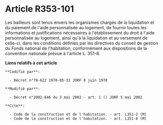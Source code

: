 # Article R353-101

Les bailleurs sont tenus envers les organismes chargés de la liquidation et du paiement de l'aide personnalisée au logement,
de fournir toutes les informations et justifications nécessaires à l'établissement du droit à l'aide personnalisée au
logement, ainsi qu'à la liquidation et au versement de celle-ci, dans les conditions définies par les directives du conseil
de gestion du Fonds national de l'habitation, conformément aux dispositions de la convention nationale prévue à l'article L.
351-8.

**Liens relatifs à cet article**

	**Codifié par**:

	  - Décret n°78-622 1978-05-31 JORF 8 juin 1978

	**Modifié par**:

	  - Décret n°2002-846 du 3 mai 2002 - art. 1 () JORF 5 mai 2002

	**Cite**:

	  - Code de la construction et de l'habitation. - art. L351-2 (M)
	  - Code de la construction et de l'habitation. - art. L351-8 (M)

